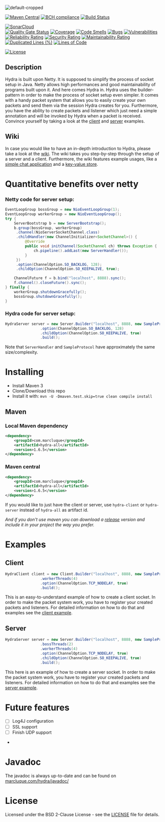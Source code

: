 ![default-cropped](https://user-images.githubusercontent.com/33261455/177036138-fef7d692-fd8a-470f-af8a-6808eed476d8.svg)

[![Maven Central](https://maven-badges.herokuapp.com/maven-central/com.marcluque/hydra/badge.svg)](https://maven-badges.herokuapp.com/maven-central/com.marcluque/hydra-all)
[![BCH compliance](https://bettercodehub.com/edge/badge/marcluque/Hydra?branch=master)](https://bettercodehub.com/)
[![Build Status](https://travis-ci.com/marcluque/Hydra.svg?branch=master)](https://travis-ci.com/marcluque/Hydra)  

[![SonarCloud](https://sonarcloud.io/images/project_badges/sonarcloud-white.svg)](https://sonarcloud.io/summary/new_code?id=marcluque_Hydra)  
[![Quality Gate Status](https://sonarcloud.io/api/project_badges/measure?project=marcluque_Hydra&metric=alert_status)](https://sonarcloud.io/summary/new_code?id=marcluque_Hydra)
[![Coverage](https://sonarcloud.io/api/project_badges/measure?project=marcluque_Hydra&metric=coverage)](https://sonarcloud.io/summary/new_code?id=marcluque_Hydra)
[![Code Smells](https://sonarcloud.io/api/project_badges/measure?project=marcluque_Hydra&metric=code_smells)](https://sonarcloud.io/summary/new_code?id=marcluque_Hydra)
[![Bugs](https://sonarcloud.io/api/project_badges/measure?project=marcluque_Hydra&metric=bugs)](https://sonarcloud.io/summary/new_code?id=marcluque_Hydra)
[![Vulnerabilities](https://sonarcloud.io/api/project_badges/measure?project=marcluque_Hydra&metric=vulnerabilities)](https://sonarcloud.io/summary/new_code?id=marcluque_Hydra)
[![Reliability Rating](https://sonarcloud.io/api/project_badges/measure?project=marcluque_Hydra&metric=reliability_rating)](https://sonarcloud.io/summary/new_code?id=marcluque_Hydra)
[![Security Rating](https://sonarcloud.io/api/project_badges/measure?project=marcluque_Hydra&metric=security_rating)](https://sonarcloud.io/summary/new_code?id=marcluque_Hydra)
[![Maintainability Rating](https://sonarcloud.io/api/project_badges/measure?project=marcluque_Hydra&metric=sqale_rating)](https://sonarcloud.io/summary/new_code?id=marcluque_Hydra)
[![Duplicated Lines (%)](https://sonarcloud.io/api/project_badges/measure?project=marcluque_Hydra&metric=duplicated_lines_density)](https://sonarcloud.io/summary/new_code?id=marcluque_Hydra)
[![Lines of Code](https://sonarcloud.io/api/project_badges/measure?project=marcluque_Hydra&metric=ncloc)](https://sonarcloud.io/summary/new_code?id=marcluque_Hydra)

[![License](https://img.shields.io/badge/License-BSD%202--Clause-orange.svg)](https://opensource.org/licenses/BSD-2-Clause)

## Description

Hydra is built upon Netty. It is supposed to simplify the process of socket setup in Java. Netty allows high performances and good maintainability of programs built upon it.
And here comes Hydra in. Hydra uses the builder-pattern in order to make the process of socket setup even simpler. It comes with a handy packet system
that allows you to easily create your own packets and send them via the session Hydra creates for you. Furthermore, you have the ability to create packets and
listener which just need a simple annotation and will be invoked by Hydra when a packet is received.
Convince yourself by taking a look at the [client](https://github.com/marcluque/Hydra/tree/master/example/src/main/java/de/marcluque/hydra/example/client) and [server](https://github.com/marcluque/Hydra/tree/master/example/src/main/java/de/marcluque/hydra/example/server) examples.

## Wiki

In case you would like to have an in-depth introduction to Hydra, please take a look at the [wiki](https://github.com/marcluque/Hydra/wiki).
The wiki takes you step-by-step through the setup of a server and a client. Furthermore, the wiki features example usages,
like a [simple chat application](https://github.com/marcluque/Hydra/wiki/Building-a-simple-chat-application) and a [key-value store](https://github.com/marcluque/Hydra/wiki/Building-a-small-key-value-store).

# Quantitative benefits over netty
### Netty code for server setup:
```java
EventLoopGroup bossGroup = new NioEventLoopGroup(1);
EventLoopGroup workerGroup = new NioEventLoopGroup();
try {
    ServerBootstrap b = new ServerBootstrap();
    b.group(bossGroup, workerGroup)
     .channel(NioServerSocketChannel.class)
     .childHandler(new ChannelInitializer<SocketChannel>() {
         @Override
         public void initChannel(SocketChannel ch) throws Exception {
             ch.pipeline().addLast(new ServerHandler());
         }
     })
     .option(ChannelOption.SO_BACKLOG, 128);
     .childOption(ChannelOption.SO_KEEPALIVE, true);
     
    ChannelFuture f = b.bind("localhost", 8888).sync();
    f.channel().closeFuture().sync();
} finally {
    workerGroup.shutdownGracefully();
    bossGroup.shutdownGracefully();
}
```
### Hydra code for server setup:
```java
HydraServer server = new Server.Builder("localhost", 8888, new SampleProtocol())
                .option(ChannelOption.SO_BACKLOG, 128)
                .childOption(ChannelOption.SO_KEEPALIVE, true)
                .build();
```

Note that `ServerHandler` and `SampleProtocol` have approximately the same size/complexity.

# Installing

 * Install Maven 3
 * Clone/Download this repo
 * Install it with: ```mvn -U -Dmaven.test.skip=true clean compile install```

## Maven

### Local Maven dependency

```xml
<dependency>
    <groupId>com.marcluque</groupId>
    <artifactId>hydra-all</artifactId>
    <version>1.6.5</version>
</dependency>
```

### Maven central

```xml
<dependency>
    <groupId>com.marcluque</groupId>
    <artifactId>hydra-all</artifactId>
    <version>1.6.5</version>
</dependency>
```

If you would like to just have the client or server, use `hydra-client` or `hydra-server` instead of `hydra-all` as artifact id.

_And if you don't use maven you can download a [release](https://github.com/marcluque/Hydra/releases) version and include it in your project the way you prefer._

# Examples

## Client

```java
HydraClient client = new Client.Builder("localhost", 8888, new SampleProtocol())
                .workerThreads(4)
                .option(ChannelOption.TCP_NODELAY, true)
                .build();
```

This is an easy-to-understand example of how to create a client socket.
In order to make the packet system work, you have to register your created packets and listeners.
For detailed information on how to do that and examples see the [client example](https://github.com/marcluque/Hydra/tree/master/example/src/main/java/de/marcluque/hydra/example/client).

## Server

```java
HydraServer server = new Server.Builder("localhost", 8888, new SampleProtocol())
                .bossThreads(2)
                .workerThreads(4)
                .option(ChannelOption.TCP_NODELAY, true)
                .childOption(ChannelOption.SO_KEEPALIVE, true)
                .build();
```

This here is an example of how to create a server socket.
In order to make the packet system work, you have to register your created packets and listeners.
For detailed information on how to do that and examples see the [server example](https://github.com/marcluque/Hydra/tree/master/example/src/main/java/de/marcluque/hydra/example/server).

# Future features
- [ ] Log4J configuration
- [ ] SSL support
- [ ] Finish UDP support
- 

# Javadoc

The javadoc is always up-to-date and can be found on [marcluque.com/hydra/javadoc/](https://marcluque.com/hydra/javadoc/)

# License

Licensed under the BSD 2-Clause License - see the [LICENSE](LICENSE) file for details.
